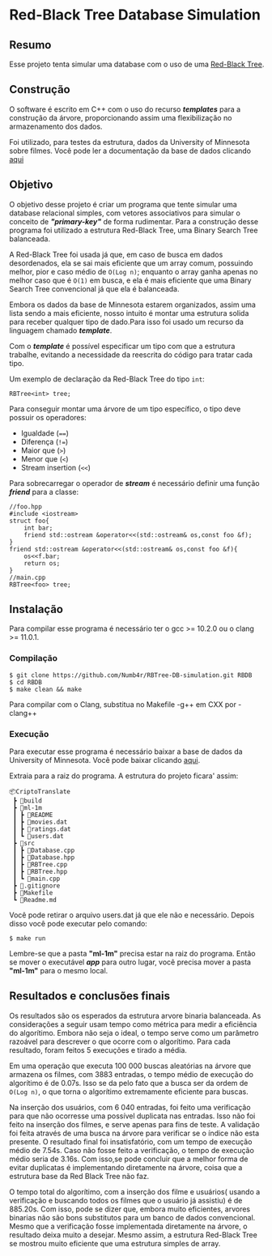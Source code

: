 # Red-Black Tree Database Simulation
## Resumo
Esse projeto tenta simular uma database com o uso de uma [Red-Black Tree](https://en.wikipedia.org/wiki/Red-black_tree).

<!-- Para a documentação especifica da estrutura Red-Black Tree clique [aqui](#) -->

<!-- É é -->
## Construção
O software é escrito em C++ com o uso do recurso ***templates*** para a construção da árvore, proporcionando assim uma flexibilização no armazenamento dos dados.

Foi utilizado, para testes da estrutura, dados da University of Minnesota sobre filmes. Você pode ler a documentação da base de dados clicando [aqui](https://github.com/Numb4r/Recomendacao-Cache-LRU/blob/master/Doc.md)

## Objetivo

O objetivo desse projeto é criar um programa que tente simular uma database relacional simples, com vetores associativos para simular o conceito de ***"primary-key"*** de forma rudimentar. Para a construção desse programa foi utilizado a estrutura Red-Black Tree, uma Binary Search Tree balanceada. 

A Red-Black Tree foi usada já que, em caso de busca em dados desordenados, ela se sai mais eficiente que um array comum, possuindo melhor, pior e caso médio de ``O(Log n)``; enquanto o array ganha apenas no melhor caso que é ``O(1)`` em busca, e ela é mais eficiente que uma Binary Search Tree convencional já que ela é balanceada. 

Embora os dados da base de Minnesota estarem organizados, assim uma lista sendo a mais eficiente, nosso intuito é montar uma estrutura solida para receber qualquer tipo de dado.Para isso foi usado um recurso da linguagem chamado ***template***.

Com o ***template*** é possível especificar um tipo com que a  estrutura trabalhe, evitando a necessidade da reescrita do código para tratar cada tipo.


Um exemplo de declaração da Red-Black Tree do tipo ``int``:
```
RBTree<int> tree;
```
Para conseguir montar uma árvore de um tipo específico, o tipo deve possuir os operadores:

- Igualdade (``==``)
- Diferença (``!=``)
- Maior que (``>``)
- Menor que (``<``)
- Stream insertion (``<<``)
      
Para sobrecarregar o operador de ***stream*** é necessário definir uma função ***friend*** para a classe:
```
//foo.hpp
#include <iostream>
struct foo{
    int bar;
    friend std::ostream &operator<<(std::ostream& os,const foo &f);
}
friend std::ostream &operator<<(std::ostream& os,const foo &f){
    os<<f.bar;
    return os;
}
//main.cpp
RBTree<foo> tree;
```


## Instalação

Para compilar esse programa é necessário ter o gcc >= 10.2.0 ou o clang >= 11.0.1.


### Compilação
```
$ git clone https://github.com/Numb4r/RBTree-DB-simulation.git RBDB
$ cd RBDB
$ make clean && make
```

Para compilar com o Clang, substitua no Makefile -g++ em CXX por -clang++

### Execução
Para executar esse programa é necessário baixar a base de dados da University of Minnesota. Você pode baixar clicando [aqui](https://files.grouplens.org/datasets/movielens/ml-1m.zip).

Extraia para a raiz do programa. A estrutura do projeto ficara' assim:
```
📦CriptoTranslate
 ┣ 📂build
 ┣ 📂ml-1m
 ┃ ┣ 📜README
 ┃ ┣ 📜movies.dat
 ┃ ┣ 📜ratings.dat
 ┃ ┗ 📜users.dat
 ┣ 📂src
 ┃ ┣ 📜Database.cpp
 ┃ ┣ 📜Database.hpp
 ┃ ┣ 📜RBTree.cpp
 ┃ ┣ 📜RBTree.hpp
 ┃ ┗ 📜main.cpp
 ┣ 📜.gitignore
 ┣ 📜Makefile
 ┗ 📜Readme.md
 ```
Você pode retirar o arquivo users.dat já que ele não e necessário.
Depois disso você pode executar pelo comando:
```
$ make run
```
Lembre-se que a pasta **"ml-1m"** precisa estar na raiz do programa. Então se mover o executável ***app*** para outro lugar, você precisa mover a pasta **"ml-1m"** para o mesmo local.


## Resultados e conclusões finais
Os resultados são os esperados da estrutura arvore binaria balanceada. As considerações a seguir usam tempo como métrica para medir a eficiência do algorítimo. Embora não seja o ideal, o tempo serve como um parâmetro razoável para descrever o que ocorre com o algorítimo. Para cada resultado, foram feitos 5 execuções e tirado a média.


Em uma operação que executa 100 000 buscas aleatórias na árvore que armazena os filmes, com 3883 entradas, o tempo médio de execução do algorítimo é de 0.07s. Isso se da pelo fato que a busca ser da ordem de ``O(Log n)``, o que torna o algorítimo extremamente eficiente para buscas.

Na inserção dos usuários, com 6 040 entradas, foi feito uma verificação para que não ocorresse uma possível duplicata nas entradas. Isso não foi feito na inserção dos filmes, e serve apenas para fins de teste. A validação foi feita através de uma busca na árvore para verificar se o índice não esta presente. O resultado final foi insatisfatório, com um tempo de execução médio de 7.54s. Caso não fosse feito a verificação, o tempo de execução médio seria de 3.16s. Com isso,se pode concluir que a melhor forma de evitar duplicatas é implementando diretamente na árvore, coisa que a estrutura base da Red Black Tree não faz.

O tempo total do algorítimo, com a inserção dos filme e usuários( usando a verificação e buscando todos os filmes que o usuário já assistiu) é de 885.20s. Com isso, pode se dizer que, embora muito eficientes, arvores binarias não são bons substitutos para um banco de dados convencional. Mesmo que a verificação fosse implementada diretamente na árvore, o resultado deixa muito a desejar. Mesmo assim, a estrutura Red-Black Tree se mostrou muito eficiente que uma estrutura simples de array.